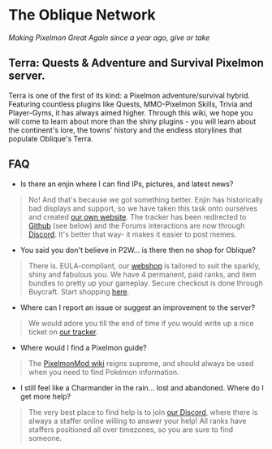 # The Oblique Network
_Making Pixelmon Great Again since a year ago, give or take_

## Terra: Quests &amp; Adventure and Survival Pixelmon server. 
Terra is one of the first of its kind: a Pixelmon adventure/survival hybrid. Featuring countless plugins like Quests, MMO-Pixelmon Skills, Trivia and Player-Gyms, it has always aimed higher. Through this wiki, we hope you will come to learn about more than the shiny plugins - you will learn about the continent's lore, the towns' history and the endless storylines that populate Oblique's Terra.

## FAQ
* Is there an enjin where I can find IPs, pictures, and latest news?
> No! And that's because we got something better. Enjin has historically bad displays and support, so we have taken this task onto ourselves and created [our own website](http://www.obliquemc.com/). The tracker has been redirected to [Github](https://github.com/ObliqueNET) (see below) and the Forums interactions are now through [Discord](https://discord.gg/B3XcYcR). It's better that way- it makes it easier to post memes.
* You said you don't believe in P2W... is there then no shop for Oblique?
> There is. EULA-compliant, our [webshop](http://www.obliquemc.com/store) is tailored to suit the sparkly, shiny and fabulous you. We have 4 permanent, paid ranks, and item bundles to pretty up your gameplay. Secure checkout is done through Buycraft. Start shopping [here](http://www.obliquemc.com/store).
* Where can I report an issue or suggest an improvement to the server?
> We would adore you till the end of time if you would write up a nice ticket on [our tracker](https://github.com/ObliqueNET/Terra/issues).
* Where would I find a Pixelmon guide? 
> The [PixelmonMod wiki](http://pixelmonmod.com/wiki/index.php?title=Main_Page) reigns supreme, and should always be used when you need to find Pokémon information.
* I still feel like a Charmander in the rain... lost and abandoned. Where do I get more help?
> The very best place to find help is to join [our Discord](https://discord.gg/B3XcYcR), where there is always a staffer online willing to answer your help! All ranks have staffers positioned all over timezones, so you are sure to find someone.
